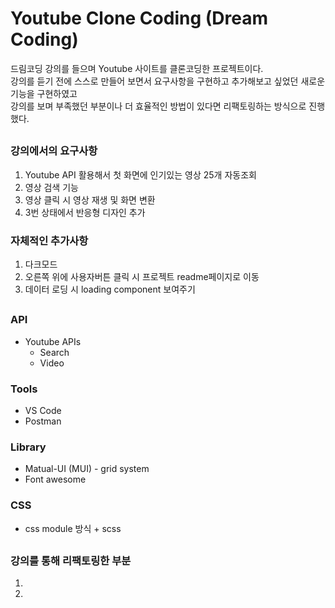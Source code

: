 # Youtube Clone Coding (Dream Coding)

드림코딩 강의를 들으며 Youtube 사이트를 클론코딩한 프로젝트이다.   
강의를 듣기 전에 스스로 만들어 보면서 요구사항을 구현하고 추가해보고 싶었던 새로운 기능을 구현하였고   
강의를 보며 부족했던 부분이나 더 효율적인 방법이 있다면 리팩토링하는 방식으로 진행했다.   

##

### 강의에서의 요구사항

1. Youtube API 활용해서 첫 화면에 인기있는 영상 25개 자동조회
2. 영상 검색 기능
3. 영상 클릭 시 영상 재생 및 화면 변환
4. 3번 상태에서 반응형 디자인 추가

### 자체적인 추가사항

1. 다크모드
2. 오른쪽 위에 사용자버튼 클릭 시 프로젝트 readme페이지로 이동
3. 데이터 로딩 시 loading component 보여주기

##

### API

* Youtube APIs
  * Search
  * Video
  
### Tools

* VS Code
* Postman

### Library

* Matual-UI (MUI) - grid system
* Font awesome

### CSS
* css module 방식 + scss

##

### 강의를 통해 리팩토링한 부분
1.
2.

